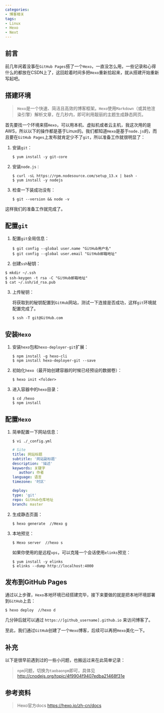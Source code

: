 ```yaml
---
categories:
- 博客相关
tags:
- Linux
- Hexo
- Next
---
```


## 前言

前几年闲着没事在`GitHub Pages`搭了一个`Hexo`，一直没怎么用，一些记录和心得什么的都放在CSDN上了，这回趁着时间多把`Hexo`重新拾起来，就从搭建开始重新写起吧。


<!-- more -->


## 搭建环境

> `Hexo`是一个快速、简洁且高效的博客框架。`Hexo`使用`Markdown`（或其他渲染引擎）解析文章，在几秒内，即可利用靓丽的主题生成静态网页。

首先要找一个环境来搭`Hexo`，可以用本机、虚拟机或者云主机，我这次用的是AWS，所以以下的操作都是基于Linux的。我们都知道`Hexo`是基于`node.js`的，而且要在`GitHub Pages`上发布就肯定少不了`git`，所以准备工作就很明显了：

1. 安装`git`：

   ```shell
   $ yum install -y git-core
   ```

2. 安装`node.js：`

   ```shell
   $ curl -sL https://rpm.nodesource.com/setup_13.x | bash -
   $ yum install -y nodejs
   ```
   
3. 检查一下装成功没有：

   ```shell
   $ git --version && node -v
   ```

这样我们的准备工作就完成了。





## 配置`git`

1. 配置`git`全局信息：

   ```shell
   $ git config --global user.name "GitHub用户名"
   $ git config --global user.email "GitHub邮箱地址"
   ```

2.  创建`ssh`秘钥：

   ```shell
   $ mkdir ~/.ssh
   $ ssh-keygen -t rsa -C "GitHub邮箱地址"
   $ cat ~/.ssh/id_rsa.pub
   ```
   
3. 上传秘钥：

   将获取到的秘钥配置到`GitHub`网站，测试一下连接是否成功，这样`git`环境就配置完成了。

   ```shell
   $ ssh -T git@GitHub.com
   ```





## 安装`Hexo`

1. 安装`hexo`包和`hexo-deployer-git`扩展：

   ```shell
   $ npm install -g hexo-cli
   $ npm install hexo-deployer-git --save
   ```
   
2. 初始化`hexo`（最开始创建容器的时候已经预设的数据卷）：

   ```shell
   $ hexo init <folder>
   ```

3. 进入容器中的`hexo`目录：

   ```shell
   $ cd /hexo
   $ npm install
   ```





## 配置`Hexo`

1. 简单配置一下网站信息：

   ```shell
   $ vi ./_config.yml
   ```

   ```yml
   # Site
   title: 网站标题
   subtitle: '网站副标题'
   description: '描述'
   keywords: 关键字
      author: 作者
   language: 语言
   timezone: '时区'

   deploy:
   type: 'git'
   repo: GitHub仓库地址
   branch: master
   ```

2. 生成静态页面：

   ```shell
   $ hexo generate  //Hexo g
   ```

3. 本地预览：

   ```shell
   $ Hexo server  //hexo s
   ```

   如果你使用的是远程`vps`，可以克隆一个会话使用`elinks`预览：

   ```shell
   $ yum install -y elinks
   $ elinks --dump http://localhost:4000
   ```





## 发布到GitHub Pages

通过以上步骤，`Hexo`本地环境已经搭建完毕，接下来要做的就是把本地环境部署到`GitHub`上去：

```shell
$ hexo deploy  //hexo d
```

几分钟后就可以通过 `https://[github_username].github.io` 来访问博客了。

至此，我们通过`GitHub`创建了一个`Hexo`博客，后续可以再把`Hexo`美化一下。





## 补充

以下是很早前遇到过的一些小问题，也搬运过来在此简单记录：

> `npm`问题，切换为`taobaonpm`即可，具体见 http://cnodejs.org/topic/4f9904f9407edba21468f31e





## 参考资料

> Hexo官方docs https://hexo.io/zh-cn/docs
